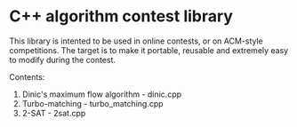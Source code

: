 C++ algorithm contest library
=============================

This library is intented to be used in online contests, or on ACM-style competitions. The target is to make it portable,
reusable and extremely easy to modify during the contest.

Contents:
 1. Dinic's maximum flow algorithm  - dinic.cpp
 2. Turbo-matching - turbo_matching.cpp
 3. 2-SAT - 2sat.cpp
